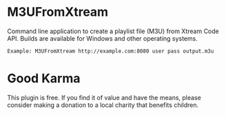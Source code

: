 # M3UFromXtream

Command line application to create a playlist file (M3U) from Xtream Code API. Builds are available for Windows and other operating systems. 
```
Example: M3UFromXtream http://example.com:8080 user pass output.m3u
```

# Good Karma
This plugin is free.  If you find it of value and have the means, please consider making a donation to a local charity that benefits children.
